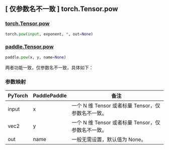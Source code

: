 ## [ 仅参数名不一致 ] torch.Tensor.pow

### [torch.Tensor.pow](https://pytorch.org/docs/stable/generated/torch.Tensor.pow.html?highlight=pow#torch.Tensor.pow)

```python
torch.pow(input, exponent, *, out=None)
```

### [paddle.Tensor.pow](https://www.paddlepaddle.org.cn/documentation/docs/zh/api/paddle/outer_cn.html=)

```python
paddle.pow(x, y, name=None)
```

两者功能一致，仅参数名不一致，具体如下：

### 参数映射

| PyTorch | PaddlePaddle | 备注                                               |
| ------- | ------------ | -------------------------------------------------- |
| input   | x            | 一个 N 维 Tensor 或者标量 Tensor，仅参数名不一致。 |
| vec2    | y            | 一个 N 维 Tensor 或者标量 Tensor，仅参数名不一致。 |
| out     | name         | 一般无需设置，默认值为 None。                      |
